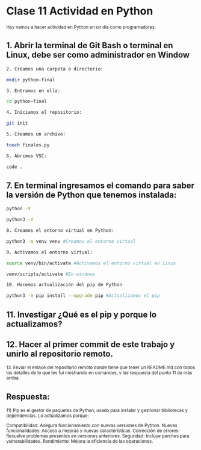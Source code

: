 # Clase 11 Actividad en Python

<sub>
Hoy vamos a hacer actividad en Python en un día como programadores:
</sub>


## 1. Abrir la terminal de Git Bash o terminal en Linux, debe ser como administrador en Window
```sh
2. Creamos una carpeta o directorio: 

mkdir python-final

3. Entramos en ella: 

cd python-final

4. Iniciamos el repositorio:

git init

5. Creamos un archivo:

touch finales.py

6. Abrimos VSC:

code .
```
## 7. En terminal ingresamos el comando para saber la versión de Python que tenemos instalada:

```sh
python -V

python3 -V

8. Creamos el entorno virtual en Python:

python3 -m venv venv #Creamos el entorno virtual

9. Activamos el entorno virtual:

source venv/bin/activate #Activamos el entorno virtual en Linux

venv/scripts/activate #En windows

10. Hacemos actualización del pip de Python

python3 -m pip install --upgrade pip #Actualizamos el pip

```

## 11. Investigar ¿Qué es el pip y porque lo actualizamos?

## 12. Hacer al primer commit de este trabajo y unirlo al repositorio remoto.

<sub>
13. Enviar el enlace del repositorio remoto donde tiene que tener un README.md con todos los detalles de lo que les fui mostrando en comandos, y las respuesta del punto 11 de más arriba.
</sub>

## Respuesta:
<sub>
11)
Pip es el gestor de paquetes de Python, usado para instalar y gestionar bibliotecas y dependencias. Lo actualizamos porque:

Compatibilidad: Asegura funcionamiento con nuevas versiones de Python.
Nuevas funcionalidades: Acceso a mejoras y nuevas características.
Corrección de errores: Resuelve problemas presentes en versiones anteriores.
Seguridad: Incluye parches para vulnerabilidades.
Rendimiento: Mejora la eficiencia de las operaciones.
</sub>


